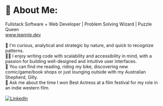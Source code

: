 # 💫 About Me:
Fullstack Software + Web Developer | Problem Solving Wizard | Puzzle Queen
<br>
www.jeannie.dev
<br>
<br>
🧩 I'm curious, analytical and strategic by nature, and quick to recognize patterns. 
<br>
👯‍♀️ I enjoy writing code with scalability and accessibility in mind, with a passion for building well-designed and intuitive user interfaces. 
<br>
🌻 You can find me reading, riding my bike, discovering new comic/game/book shops or just lounging outside with my Australian Shepherd, Gilly. 
<br>
🤠 Ask me about the time I won Best Actress at a film festival for my role in an indie western film.
<br>
<br>
[![LinkedIn](https://img.shields.io/badge/LinkedIn-%230077B5.svg?logo=linkedin&logoColor=white)](https://linkedin.com/in/JeannieBranstrator) 

